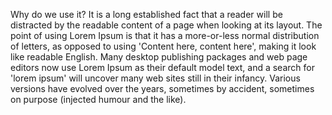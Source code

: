 Why do we use it?
It is a long established fact that a reader will be distracted by
the readable content of a page when looking at its layout.
The point of using Lorem Ipsum is that it has a more-or-less
normal distribution of letters, as opposed to using 'Content here,
content here', making it look like readable English. Many desktop
publishing packages and web page editors now use Lorem Ipsum as their
default model text, and a search for 'lorem ipsum' will uncover many
web sites still in their infancy. Various versions have evolved over
the years, sometimes by accident, sometimes on purpose
(injected humour and the like).